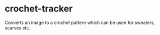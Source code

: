# crochet-tracker
Converts an image to a crochet pattern which can be used for sweaters, scarves etc.
